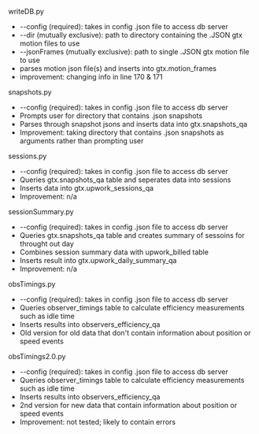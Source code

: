 writeDB.py
- --config (required): takes in config .json file to access db server
- --dir (mutually exclusive): path to directory containing the .JSON gtx motion files to use
- --jsonFrames (mutually exclusive): path to single .JSON gtx motion file to use
- parses motion json file(s) and inserts into gtx.motion_frames
- improvement: changing info in line 170 & 171

snapshots.py
- --config (required): takes in config .json file to access db server
- Prompts user for directory that contains .json snapshots
- Parses through snapshot jsons and inserts data into gtx.snapshots_qa
- Improvement: taking directory that contains .json snapshots as arguments rather than prompting user

sessions.py
- --config (required): takes in config .json file to access db server
- Queries gtx.snapshots_qa table and seperates data into sessions
- Inserts data into gtx.upwork_sessions_qa
- Improvement: n/a

sessionSummary.py
- --config (required): takes in config .json file to access db server
- Queries gtx.snapshots_qa table and creates summary of sessoins for throught out day
- Combines session summary data with upwork_billed table
- Inserts result into gtx.upwork_daily_summary_qa
- Improvement: n/a

obsTimings.py
- --config (required): takes in config .json file to access db server
- Queries observer_timings table to calculate efficiency measurements such as idle time
- Inserts results into observers_efficiency_qa
- Old version for old data that don't contain information about position or speed events

obsTimings2.0.py
- --config (required): takes in config .json file to access db server
- Queries observer_timings table to calculate efficiency measurements such as idle time
- Inserts results into observers_efficiency_qa
- 2nd version for new data that contain information about position or speed events
- Improvement: not tested; likely to contain errors